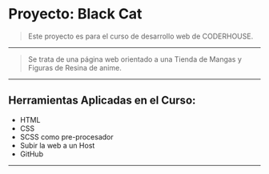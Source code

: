 # Proyecto: Black Cat

> Este proyecto es para el curso de desarrollo web de CODERHOUSE. 

----
> Se trata de una página web orientado a una Tienda de Mangas y Figuras de Resina de anime.

----
## Herramientas Aplicadas en el Curso:
- HTML
- CSS
- SCSS como pre-procesador
- Subir la web a un Host
- GitHub
----
